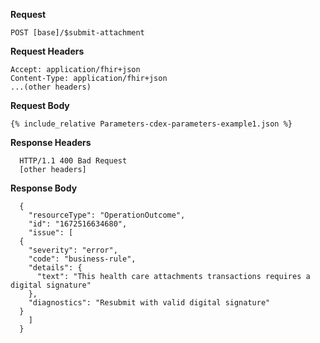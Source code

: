 
**Request**

~~~
POST [base]/$submit-attachment
~~~

**Request Headers**

~~~
Accept: application/fhir+json
Content-Type: application/fhir+json
...(other headers)
~~~

**Request Body**

~~~
{% include_relative Parameters-cdex-parameters-example1.json %}
~~~

**Response Headers**

~~~
  HTTP/1.1 400 Bad Request
  [other headers]
~~~

**Response Body**

~~~
  {
    "resourceType": "OperationOutcome",
    "id": "1672516634680",
    "issue": [
  {
    "severity": "error",
    "code": "business-rule",
    "details": {
      "text": "This health care attachments transactions requires a digital signature"
    },
    "diagnostics": "Resubmit with valid digital signature"
  }
    ]
  }
~~~
